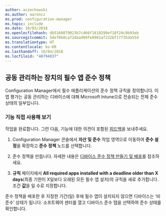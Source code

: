 ```yaml
---
author: aczechowski
ms.author: aaroncz
ms.prod: configuration-manager
ms.topic: include
ms.date: 10/03/2018
ms.openlocfilehash: db5160879023b7c466f1618299ef18f24c9b93eb
ms.sourcegitcommit: 5def8b0ca72daad99fe8901af232bf17f35da55d
ms.translationtype: HT
ms.contentlocale: ko-KR
ms.lasthandoff: 10/04/2018
ms.locfileid: "48794037"
---
```

## <a name="bkmk_app-compliance"></a> 공동 관리하는 장치의 필수 앱 준수 정책
<!--1358196-->

Configuration Manager에서 필수 애플리케이션의 준수 정책 규칙을 정의합니다. 이 앱 평가는 공동 관리하는 디바이스에 대해 Microsoft Intune으로 전송되는 전체 준수 상태의 일부입니다.

### <a name="try-it-out"></a>기능 직접 사용해 보기

작업을 완료합니다. 그런 다음, 기능에 대한 의견이 포함된 [피드백](/sccm/core/understand/find-help#product-feedback)을 보내주세요.

1. Configuration Manager 콘솔에서 **자산 및 준수** 작업 영역으로 이동하여 **준수 설정**을 확장하고 **준수 정책** 노드를 선택합니다.  

2. 준수 정책을 만듭니다. 자세한 내용은 [디바이스 준수 정책 만들기 및 배포](/sccm/mdm/deploy-use/create-compliance-policy)를 참조하세요.  

3. **규칙** 페이지에서 **All required apps installed with a deadline older than X days**(최종 기한이 X일보다 오래된 모든 필수 앱 설치)의 규칙을 새로 추가합니다. 조건 **값**을 일 수로 지정합니다.  

준수 정책을 배포한 후 지정한 기간(일) 후에 필수 앱이 설치되지 않으면 디바이스는 ‘비준수’ 상태가 됩니다. 소프트웨어 센터를 열고 디바이스 준수 탭을 선택하여 준수 상태를 확인합니다.


